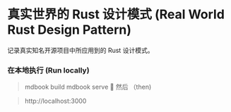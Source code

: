 # 真实世界的 Rust 设计模式 (Real World Rust Design Pattern)

记录真实知名开源项目中所应用到的 Rust 设计模式。

### 在本地执行 (Run locally)

> mdbook build
> mdbook serve

然后 （then)

> http://localhost:3000

